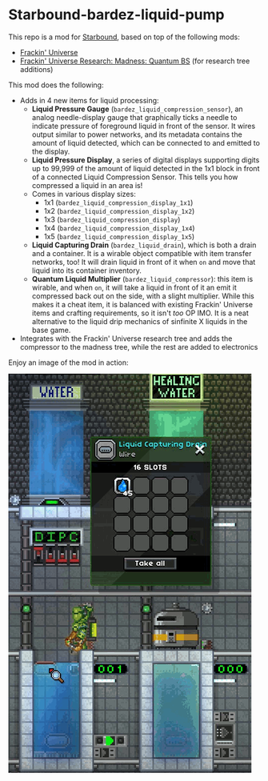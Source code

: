 # Starbound-bardez-liquid-pump

This repo is a mod for [Starbound](https://playstarbound.com/), based on top of the following mods:
- [Frackin' Universe](https://steamcommunity.com/sharedfiles/filedetails/?id=729480149)
- [Frackin' Universe Research: Madness: Quantum BS](https://steamcommunity.com/sharedfiles/filedetails/?id=2901767904) (for research tree additions)

This mod does the following:
- Adds in 4 new items for liquid processing:
  - **Liquid Pressure Gauge** (`bardez_liquid_compression_sensor`), an analog needle-display gauge that graphically ticks a needle to indicate pressure of foreground liquid in front of the sensor. It wires output similar to power networks, and its metadata contains the amount of liquid detected, which can be connected to and emitted to the display.
  - **Liquid Pressure Display**, a series of digital displays supporting digits up to 99,999 of the amount of liquid detected in the 1x1 block in front of a connected Liquid Compression Sensor. This tells you how compressed a liquid in an area is!
  - Comes in various display sizes:
    - 1x1 (`bardez_liquid_compression_display_1x1`)
    - 1x2 (`bardez_liquid_compression_display_1x2`)
    - 1x3 (`bardez_liquid_compression_display`)
    - 1x4 (`bardez_liquid_compression_display_1x4`)
    - 1x5 (`bardez_liquid_compression_display_1x5`)
  - **Liquid Capturing Drain** (`bardez_liquid_drain`), which is both a drain and a container. It is a wirable object compatible with item transfer networks, too! It will drain liquid in front of it when `on` and move that liquid into its container inventory.
  - **Quantum Liquid Multiplier** (`bardez_liquid_compressor`): this item is wirable, and when `on`, it will take a liquid in front of it an emit it compressed back out on the side, with a slight multiplier. While this makes it a cheat item, it is balanced with existing Frackin' Universe items and crafting requirements, so it isn't _too_ OP IMO. It is a neat alternative to the liquid drip mechanics of sinfinite X liquids in the base game.
- Integrates with the Frackin' Universe research tree and adds the compressor to the madness tree, while the rest are added to electronics

Enjoy an image of the mod in action:

![image](/assets/drain-in-action.gif)